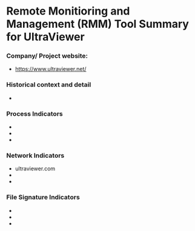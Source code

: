 # Remote Monitioring and Management (RMM) Tool Summary for UltraViewer

### Company/ Project website:
- https://www.ultraviewer.net/

### Historical context and detail
- 

### Process Indicators
- 
- 
- 

### Network Indicators
- ultraviewer.com
- 
-

### File Signature Indicators
- 
-
-
